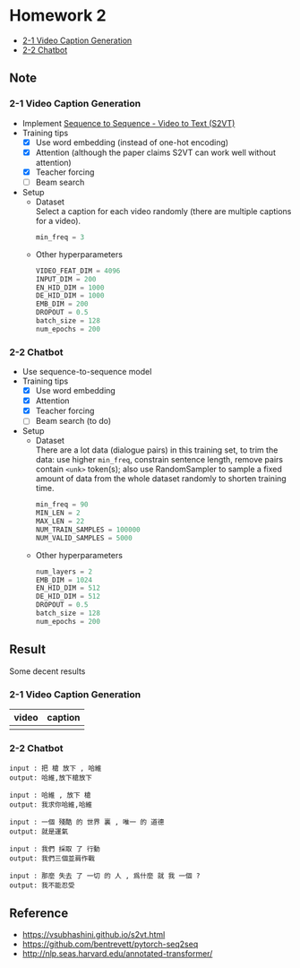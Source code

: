 # Homework 2
* [2-1 Video Caption Generation]
* [2-2 Chatbot]

## Note
### 2-1 Video Caption Generation
* Implement [Sequence to Sequence - Video to Text (S2VT)]
* Training tips
  - [x] Use word embedding (instead of one-hot encoding)
  - [x] Attention (although the paper claims S2VT can work well without attention)
  - [x] Teacher forcing
  - [ ] Beam search
* Setup
  * Dataset  
    Select a caption for each video randomly (there are multiple captions for a video).
    ```python
    min_freq = 3
    ```
  * Other hyperparameters
    ```python
    VIDEO_FEAT_DIM = 4096
    INPUT_DIM = 200
    EN_HID_DIM = 1000
    DE_HID_DIM = 1000
    EMB_DIM = 200
    DROPOUT = 0.5
    batch_size = 128
    num_epochs = 200
    ```
### 2-2 Chatbot
* Use sequence-to-sequence model
* Training tips
  - [x] Use word embedding
  - [x] Attention
  - [x] Teacher forcing
  - [ ] Beam search (to do)
* Setup
  * Dataset  
    There are a lot data (dialogue pairs) in this training set, to trim the data: use higher `min_freq`, constrain sentence length, remove pairs contain `<unk>` token(s); 
    also use RandomSampler to sample a fixed amount of data from the whole dataset randomly to shorten training time.
    ```python
    min_freq = 90
    MIN_LEN = 2
    MAX_LEN = 22
    NUM_TRAIN_SAMPLES = 100000
    NUM_VALID_SAMPLES = 5000
    ```
  * Other hyperparameters
    ```python
    num_layers = 2
    EMB_DIM = 1024
    EN_HID_DIM = 512
    DE_HID_DIM = 512
    DROPOUT = 0.5
    batch_size = 128
    num_epochs = 200    
    ```

## Result
Some decent results
### 2-1 Video Caption Generation
|video| caption |
|-----|---------|
|||
### 2-2 Chatbot
```
input :	把 槍 放下 , 哈維
output: 哈維,放下槍放下

input :	哈維 , 放下 槍
output: 我求你哈維,哈維

input :	一個 殘酷 的 世界 裏 , 唯一 的 道德
output: 就是運氣

input :	我們 採取 了 行動
output: 我們三個並肩作戰

input :	那麼 失去 了 一切 的 人 , 爲什麼 就 我 一個 ?
output: 我不能忍受
```

## Reference
* https://vsubhashini.github.io/s2vt.html
* https://github.com/bentrevett/pytorch-seq2seq
* http://nlp.seas.harvard.edu/annotated-transformer/



[2-1 Video Caption Generation]: https://docs.google.com/presentation/d/1AeHW6-VDchIbjBXrOPQpXek82L3bi5PR5RapbOhcw94
[2-2 Chatbot]: https://docs.google.com/presentation/d/1GxaPl3_dGibYTlrg6WlvNTQHS2g4M30I37pVCZsS6tM
[Sequence to Sequence - Video to Text (S2VT)]: https://vsubhashini.github.io/s2vt.html
